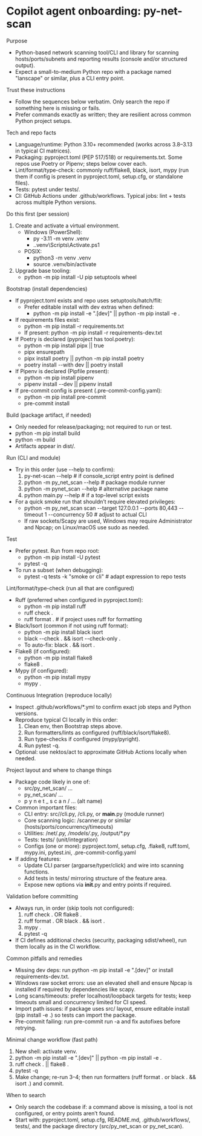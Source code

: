 # Copilot agent onboarding: py-net-scan

Purpose
- Python-based network scanning tool/CLI and library for scanning hosts/ports/subnets and reporting results (console and/or structured output).
- Expect a small-to-medium Python repo with a package named "lanscape" or similar, plus a CLI entry point.

Trust these instructions
- Follow the sequences below verbatim. Only search the repo if something here is missing or fails.
- Prefer commands exactly as written; they are resilient across common Python project setups.

Tech and repo facts
- Language/runtime: Python 3.10+ recommended (works across 3.8–3.13 in typical CI matrices).
- Packaging: pyproject.toml (PEP 517/518) or requirements.txt. Some repos use Poetry or Pipenv; steps below cover each.
- Lint/format/type-check: commonly ruff/flake8, black, isort, mypy (run them if config is present in pyproject.toml, setup.cfg, or standalone files).
- Tests: pytest under tests/.
- CI: GitHub Actions under .github/workflows. Typical jobs: lint + tests across multiple Python versions.

Do this first (per session)
1) Create and activate a virtual environment.
   - Windows (PowerShell):
     - py -3.11 -m venv .venv
     - .\.venv\Scripts\Activate.ps1
   - POSIX:
     - python3 -m venv .venv
     - source .venv/bin/activate
2) Upgrade base tooling:
   - python -m pip install -U pip setuptools wheel

Bootstrap (install dependencies)
- If pyproject.toml exists and repo uses setuptools/hatch/flit:
  - Prefer editable install with dev extras when defined:
    - python -m pip install -e ".[dev]" || python -m pip install -e .
- If requirements files exist:
  - python -m pip install -r requirements.txt
  - If present: python -m pip install -r requirements-dev.txt
- If Poetry is declared (pyproject has tool.poetry):
  - python -m pip install pipx || true
  - pipx ensurepath
  - pipx install poetry || python -m pip install poetry
  - poetry install --with dev || poetry install
- If Pipenv is declared (Pipfile present):
  - python -m pip install pipenv
  - pipenv install --dev || pipenv install
- If pre-commit config is present (.pre-commit-config.yaml):
  - python -m pip install pre-commit
  - pre-commit install

Build (package artifact, if needed)
- Only needed for release/packaging; not required to run or test.
- python -m pip install build
- python -m build
- Artifacts appear in dist/.

Run (CLI and module)
- Try in this order (use --help to confirm):
  1) py-net-scan --help   # if console_script entry point is defined
  2) python -m py_net_scan --help   # package module runner
  3) python -m pynet_scan --help    # alternative package name
  4) python main.py --help          # if a top-level script exists
- For a quick smoke run that shouldn’t require elevated privileges:
  - python -m py_net_scan scan --target 127.0.0.1 --ports 80,443 --timeout 1 --concurrency 50  # adjust to actual CLI
  - If raw sockets/Scapy are used, Windows may require Administrator and Npcap; on Linux/macOS use sudo as needed.

Test
- Prefer pytest. Run from repo root:
  - python -m pip install -U pytest
  - pytest -q
- To run a subset (when debugging):
  - pytest -q tests -k "smoke or cli"  # adapt expression to repo tests

Lint/format/type-check (run all that are configured)
- Ruff (preferred when configured in pyproject.toml):
  - python -m pip install ruff
  - ruff check .
  - ruff format .           # if project uses ruff for formatting
- Black/Isort (common if not using ruff format):
  - python -m pip install black isort
  - black --check . && isort --check-only .
  - To auto-fix: black . && isort .
- Flake8 (if configured):
  - python -m pip install flake8
  - flake8 .
- Mypy (if configured):
  - python -m pip install mypy
  - mypy .

Continuous Integration (reproduce locally)
- Inspect .github/workflows/*.yml to confirm exact job steps and Python versions.
- Reproduce typical CI locally in this order:
  1) Clean env, then Bootstrap steps above.
  2) Run formatters/lints as configured (ruff/black/isort/flake8).
  3) Run type-checks if configured (mypy/pyright).
  4) Run pytest -q.
- Optional: use nektos/act to approximate GitHub Actions locally when needed.

Project layout and where to change things
- Package code likely in one of:
  - src/py_net_scan/ ...
  - py_net_scan/ ...
  - p y n e t _ s c a n / ... (alt name)
- Common important files:
  - CLI entry: src/<pkg>/cli.py, <pkg>/cli.py, or __main__.py (module runner)
  - Core scanning logic: <pkg>/scanner.py or similar (hosts/ports/concurrency/timeouts)
  - Utilities: <pkg>/net/*.py, <pkg>/models/*.py, <pkg>/output/*.py
  - Tests: tests/ (unit/integration)
  - Configs (one or more): pyproject.toml, setup.cfg, .flake8, ruff.toml, mypy.ini, pytest.ini, .pre-commit-config.yaml
- If adding features:
  - Update CLI parser (argparse/typer/click) and wire into scanning functions.
  - Add tests in tests/ mirroring structure of the feature area.
  - Expose new options via __init__.py and entry points if required.

Validation before committing
- Always run, in order (skip tools not configured):
  1) ruff check .  OR flake8 .
  2) ruff format . OR black . && isort .
  3) mypy .
  4) pytest -q
- If CI defines additional checks (security, packaging sdist/wheel), run them locally as in the CI workflow.

Common pitfalls and remedies
- Missing dev deps: run python -m pip install -e ".[dev]" or install requirements-dev.txt.
- Windows raw socket errors: use an elevated shell and ensure Npcap is installed if required by dependencies like scapy.
- Long scans/timeouts: prefer localhost/loopback targets for tests; keep timeouts small and concurrency limited for CI speed.
- Import path issues: if package uses src/ layout, ensure editable install (pip install -e .) so tests can import the package.
- Pre-commit failing: run pre-commit run -a and fix autofixes before retrying.

Minimal change workflow (fast path)
1) New shell: activate venv.
2) python -m pip install -e ".[dev]" || python -m pip install -e .
3) ruff check . || flake8 .
4) pytest -q
5) Make change; re-run 3–4; then run formatters (ruff format . or black . && isort .) and commit.

When to search
- Only search the codebase if: a command above is missing, a tool is not configured, or entry points aren’t found.
- Start with: pyproject.toml, setup.cfg, README.md, .github/workflows/, tests/, and the package directory (src/py_net_scan or py_net_scan).
